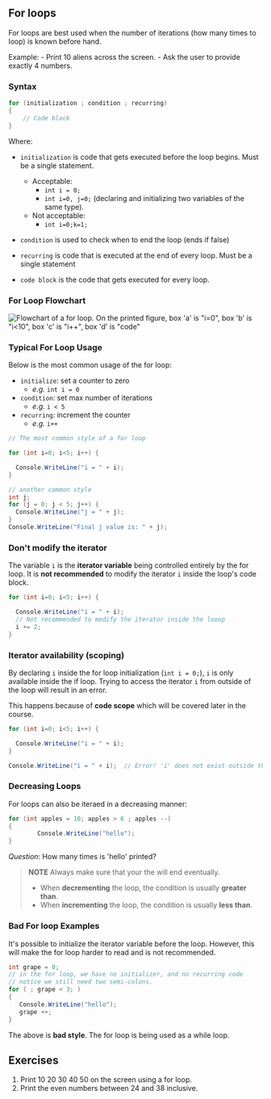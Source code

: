 ## For loops

For loops are best used when the number of iterations (how many times to loop) is known before hand. 

Example:
	- Print 10 aliens across the screen.
	- Ask the user to provide exactly 4 numbers.

### Syntax

```csharp
for (initialization ; condition ; recurring)
{
	// Code block
}
```

Where:

* `initialization` is code that gets executed before the loop begins. Must be a single statement.
	* Acceptable:
		* `int i = 0;`
		* `int i=0, j=0;`  (declaring and initializing two variables of the same type).
	* Not acceptable:
		* `int i=0;k=1;`

* `condition` is used to check when to end the loop (ends if false)
* `recurring` is code that is executed at the end of every loop. Must be a single statement
* `code block` is the code that gets executed for every loop.


### For Loop Flowchart

![Flowchart of a `for loop`. On the printed figure, box 'a' is "i=0", box 'b' is "i<10", box 'c' is "i++", box 'd' is "code"](../Images/17_for_loop_deconstructed.png)


### Typical For Loop Usage

Below is the most common usage of the for loop:

* `initialize`: set a counter to zero
	* *e.g.* `int i = 0`
* `condition`: set max number of iterations
	* *e.g.* `i < 5`
* `recurring`: increment the counter
	* *e.g.* `i++`

```csharp
// The most common style of a for loop

for (int i=0; i<5; i++) {

  Console.WriteLine("i = " + i);
}

// another common style
int j;
for (j = 0; j < 5; j++) {
  Console.WriteLine("j = " + j);
}
Console.WriteLine("Final j value is: " + j);
```


### Don't modify the iterator

The variable `i` is the **iterator variable** being controlled entirely by the for loop.
It is **not recommended** to modify the iterator `i` inside the loop's code block.

```csharp
for (int i=0; i<5; i++) {

  Console.WriteLine("i = " + i);
  // Not recommended to modify the iterator inside the looop
  i += 2;
}
```

### Iterator availability (scoping)

By declaring `i` inside the for loop initialization (`int i = 0;`), `i` is only available inside the if loop. Trying to access the iterator `i` from outside of the loop will result in an error.

This happens because of **code scope** which will be covered later in the course.

```csharp
for (int i=0; i<5; i++) {

  Console.WriteLine("i = " + i);
}

Console.WriteLine("i = " + i);  // Error! 'i' does not exist outside the loop
```

### Decreasing Loops

For loops can also be iteraed in a decreasing manner:

```csharp
for (int apples = 10; apples > 6 ; apples --) 
{ 
		Console.WriteLine("hello"); 
} 
```

*Question*: How many times is 'hello' printed?

> **NOTE** Always make sure that your the will end eventually. 
>
> * When **decrementing** the loop, the condition is usually  **greater than**.
> * When **incrementing** the loop, the condition is usually **less than**.

### Bad For loop Examples

It's possible to initialize the iterator variable before the loop. However, this will make the for loop harder to read and is not recommended.

 ```csharp
int grape = 0; 
// in the for loop, we have no initializer, and no recurring code
// notice we still need two semi-colons.
for ( ; grape < 3; ) 
{ 
	Console.WriteLine("hello"); 
  	grape ++; 
} 
 ```

The above is **bad style**. The for loop is being used as a while loop.

## Exercises

1. Print 10 20 30 40 50 on the screen using a for loop.
2. Print the even numbers between 24 and 38 inclusive.

